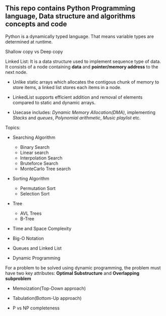 <h2>This repo contains Python Programming language, Data structure and algorithms concepts and code </h2>

Python is a dynamically typed language. That means variable types are determined at runtime.

Shallow copy vs Deep copy


Linked List: It is a data structure used to implement sequence type of data. It consists of a node containing **data** and **pointer/memory address** to the next node.

- Unlike static arrays which allocates the contigous chunk of memory to store items, a linked list stores each items in a node.

- LinkedList supports efficient addition and removal of elements compared to static and dynamic arrays.

- Usecase includes: *Dynamic Memory Allocation(DMA)*, implementing *Stacks* and *queues*, *Polynomial arithmetic*, *Music playlist* etc.



Topics: 
- Searching Algorithm
    - Binary Search
    - Linear search
    - Interpolation Search
    - Bruteforce Search
    - MonteCarlo Tree search
- Sorting Algorithm
    - Permutation Sort
    - Selection Sort
- Tree
    - AVL Trees
    - B-Tree

- Time and Space Complexity
- Big-O Notation 
- Queues and Linked List
- Dynamic Programming

For a problem to be solved using dynamic programming, the problem must have two key attributes: **Optimal Substructure** and **Overlapping subproblem**

- Memoization(Top-Down approach)

- Tabulation(Bottom-Up approach)

- P vs NP completeness